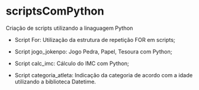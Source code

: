# scriptsComPython
 Criação de scripts utilizando a linaguagem Python
 
 - Script For: Utilização da estrutura de repetição FOR em scripts;
 
 - Script jogo_jokenpo: Jogo Pedra, Papel, Tesoura com Python; 

 - Script calc_imc: Cálculo do IMC com Python;

 - Script categoria_atleta: Indicação da categoria de acordo com a idade utilizando a biblioteca Datetime.
